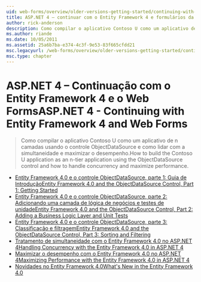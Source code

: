 ```yaml
---
uid: web-forms/overview/older-versions-getting-started/continuing-with-ef/index
title: ASP.NET 4 – continuar com o Entity Framework 4 e formulários da Web | Microsoft Docs
author: rick-anderson
description: Como compilar o aplicativo Contoso U como um aplicativo de n camadas usando o controle ObjectDataSource e como lidar com a simultaneidade e maximizar o desempenho.
ms.author: riande
ms.date: 10/05/2011
ms.assetid: 25a6b7ba-e374-4c3f-9e53-83f665cfdd21
msc.legacyurl: /web-forms/overview/older-versions-getting-started/continuing-with-ef
msc.type: chapter
---
```

<a name="aspnet-4---continuing-with-entity-framework-4-and-web-forms"></a><span data-ttu-id="97b31-103">ASP.NET 4 – Continuação com o Entity Framework 4 e o Web Forms</span><span class="sxs-lookup"><span data-stu-id="97b31-103">ASP.NET 4 - Continuing with Entity Framework 4 and Web Forms</span></span>
====================
> <span data-ttu-id="97b31-104">Como compilar o aplicativo Contoso U como um aplicativo de n camadas usando o controle ObjectDataSource e como lidar com a simultaneidade e maximizar o desempenho.</span><span class="sxs-lookup"><span data-stu-id="97b31-104">How to build the Contoso U application as an n-tier application using the ObjectDataSource control and how to handle concurrency and maximize performance.</span></span>


- [<span data-ttu-id="97b31-105">Entity Framework 4.0 e o controle ObjectDataSource, parte 1: Guia de Introdução</span><span class="sxs-lookup"><span data-stu-id="97b31-105">Entity Framework 4.0 and the ObjectDataSource Control, Part 1: Getting Started</span></span>](using-the-entity-framework-and-the-objectdatasource-control-part-1-getting-started.md)
- [<span data-ttu-id="97b31-106">Entity Framework 4.0 e o controle ObjectDataSource, parte 2: Adicionando uma camada de lógica de negócios e testes de unidade</span><span class="sxs-lookup"><span data-stu-id="97b31-106">Entity Framework 4.0 and the ObjectDataSource Control, Part 2: Adding a Business Logic Layer and Unit Tests</span></span>](using-the-entity-framework-and-the-objectdatasource-control-part-2-adding-a-business-logic-layer-and-unit-tests.md)
- [<span data-ttu-id="97b31-107">Entity Framework 4.0 e o controle ObjectDataSource, parte 3: Classificação e filtragem</span><span class="sxs-lookup"><span data-stu-id="97b31-107">Entity Framework 4.0 and the ObjectDataSource Control, Part 3: Sorting and Filtering</span></span>](using-the-entity-framework-and-the-objectdatasource-control-part-3-sorting-and-filtering.md)
- [<span data-ttu-id="97b31-108">Tratamento de simultaneidade com o Entity Framework 4.0 no ASP.NET 4</span><span class="sxs-lookup"><span data-stu-id="97b31-108">Handling Concurrency with the Entity Framework 4.0 in ASP.NET 4</span></span>](handling-concurrency-with-the-entity-framework-in-an-asp-net-web-application.md)
- [<span data-ttu-id="97b31-109">Maximizar o desempenho com o Entity Framework 4.0 no ASP.NET 4</span><span class="sxs-lookup"><span data-stu-id="97b31-109">Maximizing Performance with the Entity Framework 4.0 in ASP.NET 4</span></span>](maximizing-performance-with-the-entity-framework-in-an-asp-net-web-application.md)
- [<span data-ttu-id="97b31-110">Novidades no Entity Framework 4.0</span><span class="sxs-lookup"><span data-stu-id="97b31-110">What's New in the Entity Framework 4.0</span></span>](what-s-new-in-the-entity-framework-4.md)
